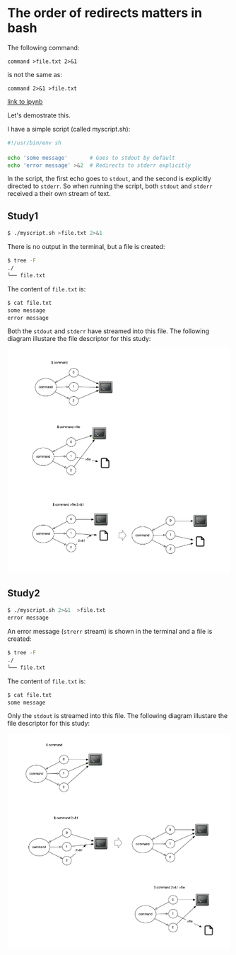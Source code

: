 # The order of redirects matters in bash

The following command: 
```
command >file.txt 2>&1
```
is not the same as:

```
command 2>&1 >file.txt
```

[link to ipynb](./ipynb--the-order-of-redirects-matters-in-bash/index.ipynb)

Let's demostrate this.

I have a simple script (called myscript.sh):
```bash
#!/usr/bin/env sh

echo 'some message'       # Goes to stdout by default
echo 'error message' >&2  # Redirects to stderr explicitly
```

In the script, the first echo goes to `stdout`, and the second is explicitly directed to `stderr`. So when running the script, both `stdout` and `stderr` received a their own stream of text.

## Study1

```bash
$ ./myscript.sh >file.txt 2>&1
```
There is no output in the terminal, but a file is created:

```bash
$ tree -F
./
└── file.txt
```
The content of `file.txt` is:
```txt
$ cat file.txt
some message
error message
```
Both the `stdout` and `stderr` have streamed into this file. The following diagram illustare the file descriptor for this study:

![study1](./assets/study1.png)

## Study2

```bash
$ ./myscript.sh 2>&1  >file.txt
error message
```
An error message (`strerr` stream) is shown in the terminal and a file is created:

```bash
$ tree -F
./
└── file.txt
```
The content of `file.txt` is:
```txt
$ cat file.txt
some message
```
Only the `stdout` is streamed into this file. The following diagram illustare the file descriptor for this study:

![study2](./assets/study2.png)
